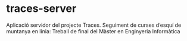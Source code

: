 # traces-server
Aplicació servidor del projecte Traces.  Seguiment de curses d’esquí de muntanya en línia: Treball de final del Màster en Enginyeria Informàtica
